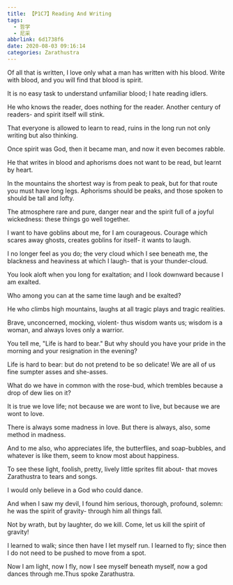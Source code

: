 ```yaml
---
title: 【P1C7】Reading And Writing
tags:
  - 哲学
  - 尼采
abbrlink: 6d1738f6
date: 2020-08-03 09:16:14
categories: Zarathustra
---
```

Of all that is written, I love only what a man has written with his blood. Write with blood, and you will find that blood is spirit.
<!-- more -->

It is no easy task to understand unfamiliar blood; I hate reading idlers.

He who knows the reader, does nothing for the reader. Another century of readers- and spirit itself will stink.

That everyone is allowed to learn to read, ruins in the long run not only writing but also thinking.

Once spirit was God, then it became man, and now it even becomes rabble.

He that writes in blood and aphorisms does not want to be read, but learnt by heart.

In the mountains the shortest way is from peak to peak, but for that route you must have long legs. Aphorisms should be peaks, and those spoken to should be tall and lofty.

The atmosphere rare and pure, danger near and the spirit full of a joyful wickedness: these things go well together.

I want to have goblins about me, for I am courageous. Courage which scares away ghosts, creates goblins for itself- it wants to laugh.

I no longer feel as you do; the very cloud which I see beneath me, the blackness and heaviness at which I laugh- that is your thunder-cloud.

You look aloft when you long for exaltation; and I look downward because I am exalted.

Who among you can at the same time laugh and be exalted?

He who climbs high mountains, laughs at all tragic plays and tragic realities.

Brave, unconcerned, mocking, violent- thus wisdom wants us; wisdom is a woman, and always loves only a warrior.

You tell me, "Life is hard to bear." But why should you have your pride in the morning and your resignation in the evening?

Life is hard to bear: but do not pretend to be so delicate! We are all of us fine sumpter asses and she-asses.

What do we have in common with the rose-bud, which trembles because a drop of dew lies on it?

It is true we love life; not because we are wont to live, but because we are wont to love.

There is always some madness in love. But there is always, also, some method in madness.

And to me also, who appreciates life, the butterflies, and soap-bubbles, and whatever is like them, seem to know most about happiness.

To see these light, foolish, pretty, lively little sprites flit about- that moves Zarathustra to tears and songs.

I would only believe in a God who could dance.

And when I saw my devil, I found him serious, thorough, profound, solemn: he was the spirit of gravity- through him all things fall.

Not by wrath, but by laughter, do we kill. Come, let us kill the spirit of gravity!

I learned to walk; since then have I let myself run. I learned to fly; since then I do not need to be pushed to move from a spot.

Now I am light, now I fly, now I see myself beneath myself, now a god dances through me.Thus spoke Zarathustra.
